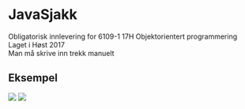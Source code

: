# JavaSjakk
Obligatorisk innlevering for 6109-1 17H Objektorientert programmering<br>
Laget i Høst 2017<br>
Man må skrive inn trekk manuelt
## Eksempel
![](https://tarves.no/gif/javaSjakk.PNG)
![](https://tarves.no/gif/javaSjakk2.PNG)
